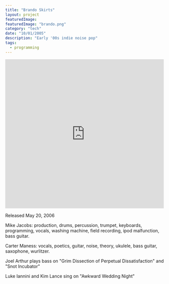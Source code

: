 ```yaml
---
title: "Brando Skirts"
layout: project
featuredImage:
featuredImage: "brando.png"
category: "tech"
date: "10/01/2005"
description: "Early '00s indie noise pop"
tags:
  - programming
---
```


<iframe style="border: 0; width: 100%; max-width:100% !important; height: 472px;" src="https://bandcamp.com/EmbeddedPlayer/album=4038781229/size=large/bgcol=ffffff/linkcol=0687f5/artwork=small/transparent=true/" seamless><a href="http://brandoskirts.bandcamp.com/album/buffalo-buffalo-buffalo">Buffalo Buffalo Buffalo by Brando Skirts</a></iframe>

Released May 20, 2006

Mike Jacobs: production, drums, percussion, trumpet, keyboards, programming, vocals, washing machine, field recording, ipod malfunction, bass guitar.

Carter Maness: vocals, poetics, guitar, noise, theory, ukulele, bass guitar, saxophone, wurlitzer.

Joel Arthur plays bass on "Grim Dissection of Perpetual Dissatisfaction" and "Snot Incubator"

Luke Iannini and Kim Lance sing on "Awkward Wedding Night"
